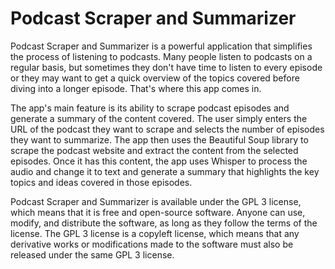 # Podcast Scraper and Summarizer
Podcast Scraper and Summarizer is a powerful application that simplifies the process of listening to podcasts. Many people listen to podcasts on a regular basis, but sometimes they don't have time to listen to every episode or they may want to get a quick overview of the topics covered before diving into a longer episode. That's where this app comes in.

The app's main feature is its ability to scrape podcast episodes and generate a summary of the content covered. The user simply enters the URL of the podcast they want to scrape and selects the number of episodes they want to summarize. The app then uses the Beautiful Soup library to scrape the podcast website and extract the content from the selected episodes. Once it has this content, the app uses Whisper to process the audio and change it to text and generate a summary that highlights the key topics and ideas covered in those episodes.

Podcast Scraper and Summarizer is available under the GPL 3 license, which means that it is free and open-source software. Anyone can use, modify, and distribute the software, as long as they follow the terms of the license. The GPL 3 license is a copyleft license, which means that any derivative works or modifications made to the software must also be released under the same GPL 3 license.
